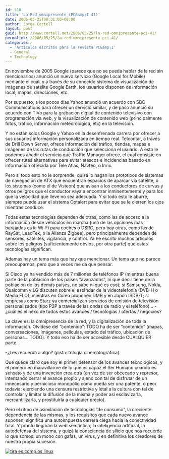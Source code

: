 ```yaml
---
id: 510
title: 'La Red omnipresente (PC&amp;I 41)'
date: 2006-05-25T00:31:03+00:00
author: Jorge Cortell
layout: post
guid: http://www.cortell.net/2006/05/25/la-red-omnipresente-pci-41/
permalink: /2006/05/25/la-red-omnipresente-pci-41/
categories:
  - 'Artí­culos escritos para la revista PC&amp;I'
  - General
  - Technology
---
```

En noviembre de 2005 Google (parece que no se pueda hablar de la red sin mencionarlos) anunció un nuevo servicio (Google Local for Mobile) mediante el cual, y a través de su conocido sistema de visualización de imágenes de satélite Google Earth, los usuarios disponen de información local, mapas, direcciones, etc.

Por supuesto, a los pocos dí­as Yahoo anunció un acuerdo con SBC Communications para ofrecer un servicio similar, y de paso anunció su acuerdo con TiVo para la grabación digital de contenido televisivo con programación via web, y la visualización de contenido web (principalmente fotos, tráfico, información meteorológica, etc) en la televisión.

Y no están solos Google y Yahoo en la desenfrenada carrera por ofrecer a sus usuarios información personalizada en tiempo real. Telcontar, a través de Drill Down Server, ofrece información del tráfico, tiendas, mapas e imágenes de las rutas de conducción que selecciona el usuario. A esto le podemos añadir el servicio que Traffic Manager ofrece, el cual consiste en ofrecer rutas alternativas para evitar atascos e incidencias basado en información ofrecida por Tele Atlas, Navteq, o Inrix.

Pero si todo esto no le sorprende, quizá lo hagan los prototipos de sistemas de navegación de ATX que encuentran espacios de aparcar via satélite, o los sistemas (como el de Visteon) que avisan a los conductores de curvas y otros peligros que el conductor vaya a encontrar inminentemente y para los que la velocidad que lleve no sea adecuada. Y si todo esto le aburre, siempre puede usar el sistema Optalert para evitar que se le cierren los ojos mientras conduce.

Todas estas tecnologí­as dependen de otras, como las de acceso a la información desde vehí­culos en marcha (una de las opciones más barajadas es la Wi-Fi para coches o DSRC, pero hay otras, como las de RaySat, LeadTek, o la Alianza Zigbee), pero principalmente dependen de sensores, satélites, vigilancia, y control. Ya he escrito muchos artí­culos sobre los peligros (suficientemente obvios, por otra parte) que estas tecnologí­as significan.

Además hay un tema más que hay que mencionar. Un tema que no parece preocuparnos, pero que a veces me da que pensar.

Si Cisco ya ha vendido más de 7 millones de teléfonos IP (mientras buena parte de la población de los paí­ses &#8220;avanzados&#8221;, ni que decir tiene de la población de los demás paí­ses, no sabe ni qué es eso); si Samsung, Nokia, Qualcomm y LG discuten sobre el estándar de la videotelefoní­a (DVB-H o Media FLO), mientras en Corea proponen DMB y en Japón ISDB-T; si empresas como Starz ya comercializan servicios de emisión de televisión personalizados (tipo P2P a través de las ondas de radio y el teléfono)&#8230; -¿cuál es el nexo de todos estos avances / tecnologí­as / ofertas / negocios?

La clave es: la omnipresencia de la red, y la digitalización de toda la información. Olví­dese del &#8220;contenido&#8221;: TODO ha de ser &#8220;contenido&#8221; (mapas, conversaciones, imágenes, pelí­culas, estado del tráfico, ubicación de personas&#8230; TODO). Y todo eso ha de ser accesible desde CUALQUIER parte.

-¿Les recuerda a algo? (pista: trilogí­a cinematográfica).

Que quede claro que soy el primer defensor de los avances tecnológicos, y el primero en maravillarme de lo que es capaz el Ser Humano cuando es sensato y de una invención crea otra (en vez de ser obcecado y represor, intentando cerrar el avance propio y ajeno con tal de disfrutar de un innecesario y pernicioso monopolio como pueda ser una patente, o peor todaví­a: ejerciendo una censura restrictiva y letal a la cultura con tal de controlar y limitar la difusión de la misma y poder así­ esclavizarla, mercantilizarla, y prostituirla a cualquier precio).

Pero el ritmo de asimilación de tecnologí­as &#8220;de consumo&#8221;, la creciente dependencia de las mismas, y los requisitos que cada nuevo avance suponen, significa una autoimpuesta carrera ciega hacia la conectividad total. Y pronto llegarán la web semántica, la inteligencia artificial, la autodefensa del sistema, y quizá la consciencia de silicio que nos recuerde lo que somos: un mono con gafas, un virus, y en definitiva los creadores de nuestra propia sucesión.

[<img border="0" alt="tira es.comp.os.linux" src="http://tira.escomposlinux.org/ecol-235.png" />](http://tira.escomposlinux.org)